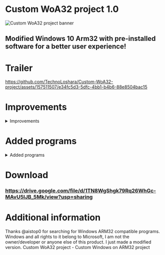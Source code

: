 # Custom WoA32 project 1.0
![Custom WoA32 project banner](https://github.com/TechnoLoshara/Custom-WoA32-project/assets/157511507/7d8d7298-ec30-47e4-8390-ee1e6380f9f9)
## Modified Windows 10 Arm32 with pre-installed software for a better user experience!

# Trailer
https://github.com/TechnoLoshara/Custom-WoA32-project/assets/157511507/e34fc5d3-5dfc-4bb1-b4b6-88e8504bac15

# Improvements
<details><summary>Improvements</summary>

- Deleted LicensingUI.exe (Now the message "This build of Windows will expire soon" is missing and the device will not reboot every few hours)
- Default Windows wallpaper have been replaced with an analog from the latest builds of Windows 10. The rest of the wallpaper has also been replaced :)
- Sounds have been replaced with the standard ones from Windows 10 Build 10074
- The necessary software has been added
- A script has been added to the desktop to activate Windows
- Improved performance with Dism++ features

 </details>
 
# Added programs
<details><summary>Added programs</summary>

- 7-Zip
- Notepad++
- Process Hacker
- Bochs - x32 emulator
- DosBox - x16 emulator
- Microsoft Store

 </details>
 
# Download
### https://drive.google.com/file/d/1TN8WgShgk79Rq26WhGc-MAvU5IJB_5Mk/view?usp=sharing

# Additional information
Thanks @aistop0 for searching for Windows ARM32 compatible programs.
Windows and all rights to it belong to Microsoft, I am not the owner/developer or anyone else of this product. I just made a modified version.
Custom WoA32 project - Custom Windows on ARM32 project
